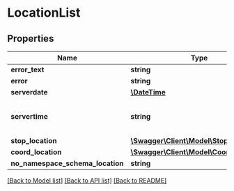 # LocationList

## Properties
Name | Type | Description | Notes
------------ | ------------- | ------------- | -------------
**error_text** | **string** |  | [optional] 
**error** | **string** |  | [optional] 
**serverdate** | [**\DateTime**](\DateTime.md) |  | [optional] 
**servertime** | **string** | Current server time in format HH:MM | [optional] 
**stop_location** | [**\Swagger\Client\Model\StopLocation[]**](StopLocation.md) |  | [optional] 
**coord_location** | [**\Swagger\Client\Model\CoordLocation[]**](CoordLocation.md) |  | [optional] 
**no_namespace_schema_location** | **string** |  | 

[[Back to Model list]](../README.md#documentation-for-models) [[Back to API list]](../README.md#documentation-for-api-endpoints) [[Back to README]](../README.md)


